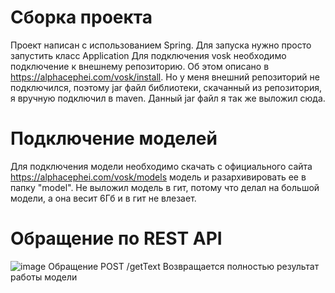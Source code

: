 # Сборка проекта
Проект написан с использованием Spring. Для запуска нужно просто запустить класс Application
Для подключения vosk необходимо подключение к внешнему репозиторию. Об этом описано в https://alphacephei.com/vosk/install. Но у меня внешний репозиторий не подключился, поэтому jar файл библиотеки, скачанный из репозитория, я вручную подключил в maven. Данный jar файл я так же выложил сюда.
# Подключение моделей
Для подключения модели необходимо скачать с официального сайта https://alphacephei.com/vosk/models модель и разархивировать ее в папку "model".
Не выложил модель в гит, потому что делал на большой модели, а она весит 6Гб и в гит не влезает.
# Обращение по REST API
![image](https://user-images.githubusercontent.com/26345115/119250937-30a7bb80-bbac-11eb-968d-8eac3b604852.png)
Обращение POST /getText
Возвращается полностью результат работы модели
